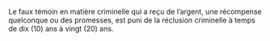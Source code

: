 Le faux témoin en matière criminelle qui a reçu de l’argent, une récompense quelconque ou des promesses, est puni de la réclusion criminelle à temps de dix (10) ans à vingt (20) ans.